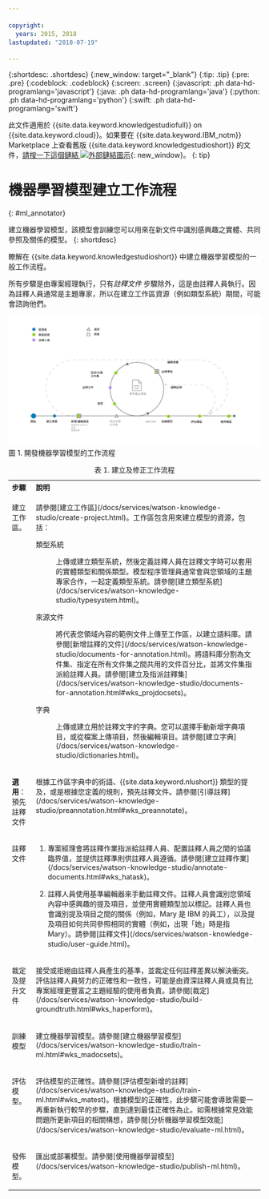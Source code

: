 ```yaml
---

copyright:
  years: 2015, 2018
lastupdated: "2018-07-19"

---
```


{:shortdesc: .shortdesc}
{:new_window: target="_blank"}
{:tip: .tip}
{:pre: .pre}
{:codeblock: .codeblock}
{:screen: .screen}
{:javascript: .ph data-hd-programlang='javascript'}
{:java: .ph data-hd-programlang='java'}
{:python: .ph data-hd-programlang='python'}
{:swift: .ph data-hd-programlang='swift'}

此文件適用於 {{site.data.keyword.knowledgestudiofull}} on {{site.data.keyword.cloud}}。如果要在 {{site.data.keyword.IBM_notm}} Marketplace 上查看舊版 {{site.data.keyword.knowledgestudioshort}} 的文件，[請按一下這個鏈結 ![外部鏈結圖示](../../icons/launch-glyph.svg "外部鏈結圖示")](https://console.bluemix.net/docs/services/knowledge-studio/ml-annotator.html){: new_window}。
{: tip}

# 機器學習模型建立工作流程
{: #ml_annotator}

建立機器學習模型，該模型會訓練您可以用來在新文件中識別感興趣之實體、共同參照及關係的模型。
{: shortdesc}

瞭解在 {{site.data.keyword.knowledgestudioshort}} 中建立機器學習模型的一般工作流程。

所有步驟是由專案經理執行，只有*註釋文件* 步驟除外，這是由註釋人員執行。因為註釋人員通常是主題專家，所以在建立工作區資源（例如類型系統）期間，可能會諮詢他們。

![開發機器學習模型的工作流程](images/wks-checklist.svg "顯示您要建立模型時必須執行的重要步驟") 圖 1. 開發機器學習模型的工作流程

<table summary="建立及修正模型">
  <caption>表 1. 建立及修正工作流程</caption>
  <tr>
    <th style="vertical-align:bottom; text-align:left" id="d14771e70">步驟</th>
    <th style="vertical-align:bottom; text-align:left" id="d14771e72">說明</th>
  </tr>
  <tr>
    <td style="vertical-align:top; text-align:left" headers="d14771e70">
      <p>建立工作區。</p>
    </td>
    <td style="vertical-align:top; text-align:left" headers="d14771e72">
      <p>請參閱[建立工作區](/docs/services/watson-knowledge-studio/create-project.html)。工作區包含用來建立模型的資源，包括：</p>
      <dl>
        <dt>類型系統</dt>
        <dd>
          <p>上傳或建立類型系統，然後定義註釋人員在註釋文字時可以套用的實體類型和關係類型。模型程序管理員通常會與您領域的主題專家合作，一起定義類型系統。請參閱[建立類型系統](/docs/services/watson-knowledge-studio/typesystem.html)。</p>
        </dd>
        <dt>來源文件</dt>
        <dd>
          <p>將代表您領域內容的範例文件上傳至工作區，以建立語料庫。請參閱[新增註釋的文件](/docs/services/watson-knowledge-studio/documents-for-annotation.html)。將語料庫分割為文件集、指定在所有文件集之間共用的文件百分比，並將文件集指派給註釋人員。請參閱[建立及指派註釋集](/docs/services/watson-knowledge-studio/documents-for-annotation.html#wks_projdocsets)。</p>
        </dd>
        <dt>字典</dt>
        <dd>
          <p>上傳或建立用於註釋文字的字典。您可以選擇手動新增字典項目，或從檔案上傳項目，然後編輯項目。請參閱[建立字典](/docs/services/watson-knowledge-studio/dictionaries.html)。</p>
        </dd>
      </dl>
    </td>
  </tr>
  <tr>
    <td style="vertical-align:top; text-align:left" headers="d14771e70">
      <p><strong>選用</strong>：預先註釋文件</p>
    </td>
    <td style="vertical-align:top; text-align:left" headers="d14771e72">
      <p>根據工作區字典中的術語、{{site.data.keyword.nlushort}} 類型的提及，或是根據您定義的規則，預先註釋文件。請參閱[引導註釋](/docs/services/watson-knowledge-studio/preannotation.html#wks_preannotate)。</p>
    </td>
  </tr>
  <tr>
    <td style="vertical-align:top; text-align:left" headers="d14771e70">
      <p>註釋文件</p>
    </td>
    <td style="vertical-align:top; text-align:left" headers="d14771e72">
      <ol>
        <li>
          <p>專案經理會將註釋作業指派給註釋人員、配置註釋人員之間的協議臨界值，並提供註釋準則供註釋人員遵循。請參閱[建立註釋作業](/docs/services/watson-knowledge-studio/annotate-documents.html#wks_hatask)。</p>
        </li>
        <li>
          <p>註釋人員使用基準編輯器來手動註釋文件。註釋人員會識別您領域內容中感興趣的提及項目，並使用實體類型加以標記。註釋人員也會識別提及項目之間的關係（例如，Mary 是 IBM 的員工），以及提及項目如何共同參照相同的實體（例如，出現「她」時是指 Mary）。請參閱[註釋文件](/docs/services/watson-knowledge-studio/user-guide.html)。</p>
        </li>
      </ol>
    </td>
  </tr>
  <tr>
    <td style="vertical-align:top; text-align:left" headers="d14771e70">
      <p>裁定及提升文件</p>
    </td>
    <td style="vertical-align:top; text-align:left" headers="d14771e72">
      <p>接受或拒絕由註釋人員產生的基準，並裁定任何註釋差異以解決衝突。評估註釋人員努力的正確性和一致性，可能是由資深註釋人員或具有比專案經理更豐富之主題經驗的使用者負責。請參閱[裁定](/docs/services/watson-knowledge-studio/build-groundtruth.html#wks_haperform)。</p>
    </td>
  </tr>
  <tr>
    <td style="vertical-align:top; text-align:left" headers="d14771e70">
      <p>訓練模型</p>
    </td>
    <td style="vertical-align:top; text-align:left" headers="d14771e72">
      <p>建立機器學習模型。請參閱[建立機器學習模型](/docs/services/watson-knowledge-studio/train-ml.html#wks_madocsets)。</p>
    </td>
  </tr>
  <tr>
    <td style="vertical-align:top; text-align:left" headers="d14771e70">
      <p>評估模型。</p>
    </td>
    <td style="vertical-align:top; text-align:left" headers="d14771e72">
      <p>評估模型的正確性。請參閱[評估模型新增的註釋](/docs/services/watson-knowledge-studio/train-ml.html#wks_matest)。根據模型的正確性，此步驟可能會導致需要一再重新執行較早的步驟，直到達到最佳正確性為止。如需根據常見效能問題所更新項目的相關構想，請參閱[分析機器學習模型效能](/docs/services/watson-knowledge-studio/evaluate-ml.html)。</p>
    </td>
  </tr>
  <tr>
    <td style="vertical-align:top; text-align:left" headers="d14771e70">
      <p>發佈模型。</p>
    </td>
    <td style="vertical-align:top; text-align:left" headers="d14771e72">
      <p>匯出或部署模型。請參閱[使用機器學習模型](/docs/services/watson-knowledge-studio/publish-ml.html)。</p>
    </td>
  </tr>
</table>
